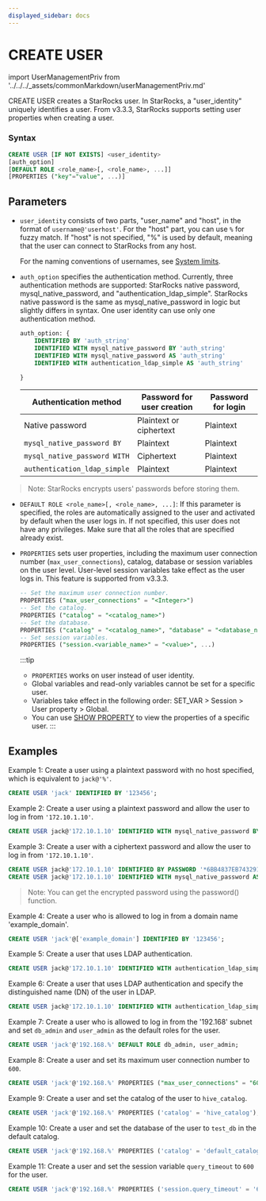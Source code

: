 ```yaml
---
displayed_sidebar: docs
---
```


# CREATE USER

import UserManagementPriv from '../../../_assets/commonMarkdown/userManagementPriv.md'

CREATE USER creates a StarRocks user. In StarRocks, a "user_identity" uniquely identifies a user. From v3.3.3, StarRocks supports setting user properties when creating a user.

<UserManagementPriv />

### Syntax

```SQL
CREATE USER [IF NOT EXISTS] <user_identity> 
[auth_option] 
[DEFAULT ROLE <role_name>[, <role_name>, ...]]
[PROPERTIES ("key"="value", ...)]
```

## Parameters

- `user_identity` consists of two parts, "user_name" and "host", in the format of `username@'userhost'`.  For the "host" part, you can use `%` for fuzzy match. If "host" is not specified, "%" is used by default, meaning that the user can connect to StarRocks from any host.

  For the naming conventions of usernames, see [System limits](../../System_limit.md).

- `auth_option` specifies the authentication method. Currently, three authentication methods are supported: StarRocks native password, mysql_native_password, and "authentication_ldap_simple". StarRocks native password is the same as mysql_native_password in logic but slightly differs in syntax. One user identity can use only one authentication method.

    ```SQL
    auth_option: {
        IDENTIFIED BY 'auth_string'
        IDENTIFIED WITH mysql_native_password BY 'auth_string'
        IDENTIFIED WITH mysql_native_password AS 'auth_string'
        IDENTIFIED WITH authentication_ldap_simple AS 'auth_string'
        
    }
    ```

    | **Authentication method**    | **Password for user creation** | **Password for login** |
    | ---------------------------- | ------------------------------ | ---------------------- |
    | Native password              | Plaintext or ciphertext        | Plaintext              |
    | `mysql_native_password BY`   | Plaintext                      | Plaintext              |
    | `mysql_native_password WITH` | Ciphertext                     | Plaintext              |
    | `authentication_ldap_simple` | Plaintext                      | Plaintext              |

> Note: StarRocks encrypts users' passwords before storing them.

- `DEFAULT ROLE <role_name>[, <role_name>, ...]`: If this parameter is specified, the roles are automatically assigned to the user and activated by default when the user logs in. If not specified, this user does not have any privileges. Make sure that all the roles that are specified already exist.

- `PROPERTIES` sets user properties, including the maximum user connection number (`max_user_connections`), catalog, database or session variables on the user level. User-level session variables take effect as the user logs in. This feature is supported from v3.3.3.

  ```SQL
  -- Set the maximum user connection number.
  PROPERTIES ("max_user_connections" = "<Integer>")
  -- Set the catalog.
  PROPERTIES ("catalog" = "<catalog_name>")
  -- Set the database.
  PROPERTIES ("catalog" = "<catalog_name>", "database" = "<database_name>")
  -- Set session variables.
  PROPERTIES ("session.<variable_name>" = "<value>", ...)
  ```

  :::tip
  - `PROPERTIES` works on user instead of user identity.
  - Global variables and read-only variables cannot be set for a specific user.
  - Variables take effect in the following order: SET_VAR > Session > User property > Global.
  - You can use [SHOW PROPERTY](./SHOW_PROPERTY.md) to view the properties of a specific user.
  :::

## Examples

Example 1: Create a user using a plaintext password with no host specified, which is equivalent to `jack@'%'`.

```SQL
CREATE USER 'jack' IDENTIFIED BY '123456';
```

Example 2: Create a user using a plaintext password and allow the user to log in from  `'172.10.1.10'`.

```SQL
CREATE USER jack@'172.10.1.10' IDENTIFIED WITH mysql_native_password BY '123456';
```

Example 3: Create a user with a ciphertext password and allow the user to log in from  `'172.10.1.10'`.

```SQL
CREATE USER jack@'172.10.1.10' IDENTIFIED BY PASSWORD '*6BB4837EB74329105EE4568DDA7DC67ED2CA2AD9';
CREATE USER jack@'172.10.1.10' IDENTIFIED WITH mysql_native_password AS '*6BB4837EB74329105EE4568DDA7DC67ED2CA2AD9';
```

> Note: You can get the encrypted password using the password() function.

Example 4: Create a user who is allowed to log in from a domain name 'example_domain'.

```SQL
CREATE USER 'jack'@['example_domain'] IDENTIFIED BY '123456';
```

Example 5: Create a user that uses LDAP authentication.

```SQL
CREATE USER jack@'172.10.1.10' IDENTIFIED WITH authentication_ldap_simple;
```

Example 6: Create a user that uses LDAP authentication and specify the distinguished name (DN) of the user in LDAP.

```SQL
CREATE USER jack@'172.10.1.10' IDENTIFIED WITH authentication_ldap_simple AS 'uid=jack,ou=company,dc=example,dc=com';
```

Example 7: Create a user who is allowed to log in from the '192.168' subnet and set `db_admin` and `user_admin` as the default roles for the user.

```SQL
CREATE USER 'jack'@'192.168.%' DEFAULT ROLE db_admin, user_admin;
```

Example 8: Create a user and set its maximum user connection number to `600`.

```SQL
CREATE USER 'jack'@'192.168.%' PROPERTIES ("max_user_connections" = "600");
```

Example 9: Create a user and set the catalog of the user to `hive_catalog`.

```SQL
CREATE USER 'jack'@'192.168.%' PROPERTIES ('catalog' = 'hive_catalog');
```

Example 10: Create a user and set the database of the user to `test_db` in the default catalog.

```SQL
CREATE USER 'jack'@'192.168.%' PROPERTIES ('catalog' = 'default_catalog', 'database' = 'test_db');
```

Example 11: Create a user and set the session variable `query_timeout` to `600` for the user.

```SQL
CREATE USER 'jack'@'192.168.%' PROPERTIES ('session.query_timeout' = '600');
```
